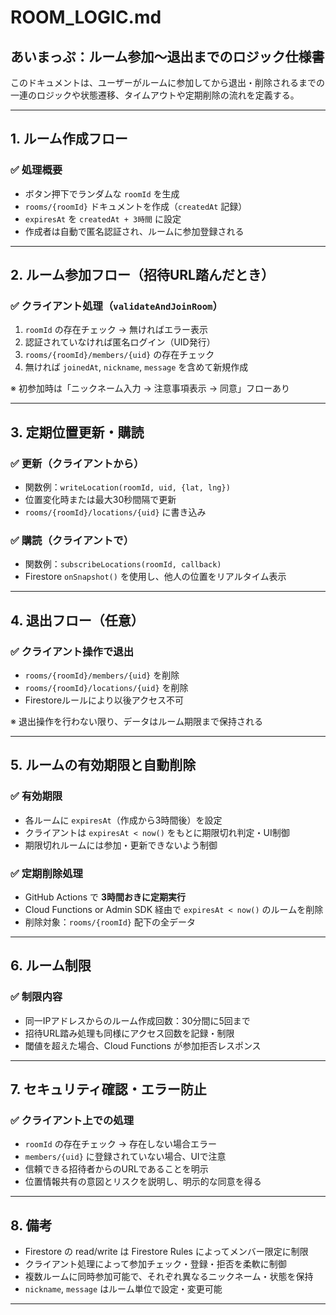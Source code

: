 # ROOM\_LOGIC.md

## あいまっぷ：ルーム参加〜退出までのロジック仕様書

このドキュメントは、ユーザーがルームに参加してから退出・削除されるまでの一連のロジックや状態遷移、タイムアウトや定期削除の流れを定義する。

---

## 1. ルーム作成フロー

### ✅ 処理概要

* ボタン押下でランダムな `roomId` を生成
* `rooms/{roomId}` ドキュメントを作成（`createdAt` 記録）
* `expiresAt` を `createdAt + 3時間` に設定
* 作成者は自動で匿名認証され、ルームに参加登録される

---

## 2. ルーム参加フロー（招待URL踏んだとき）

### ✅ クライアント処理（`validateAndJoinRoom`）

1. `roomId` の存在チェック → 無ければエラー表示
2. 認証されていなければ匿名ログイン（UID発行）
3. `rooms/{roomId}/members/{uid}` の存在チェック
4. 無ければ `joinedAt`, `nickname`, `message` を含めて新規作成

※ 初参加時は「ニックネーム入力 → 注意事項表示 → 同意」フローあり

---

## 3. 定期位置更新・購読

### ✅ 更新（クライアントから）

* 関数例：`writeLocation(roomId, uid, {lat, lng})`
* 位置変化時または最大30秒間隔で更新
* `rooms/{roomId}/locations/{uid}` に書き込み

### ✅ 購読（クライアントで）

* 関数例：`subscribeLocations(roomId, callback)`
* Firestore `onSnapshot()` を使用し、他人の位置をリアルタイム表示

---

## 4. 退出フロー（任意）

### ✅ クライアント操作で退出

* `rooms/{roomId}/members/{uid}` を削除
* `rooms/{roomId}/locations/{uid}` を削除
* Firestoreルールにより以後アクセス不可

※ 退出操作を行わない限り、データはルーム期限まで保持される

---

## 5. ルームの有効期限と自動削除

### ✅ 有効期限

* 各ルームに `expiresAt`（作成から3時間後）を設定
* クライアントは `expiresAt < now()` をもとに期限切れ判定・UI制御
* 期限切れルームには参加・更新できないよう制御

### ✅ 定期削除処理

* GitHub Actions で **3時間おきに定期実行**
* Cloud Functions or Admin SDK 経由で `expiresAt < now()` のルームを削除
* 削除対象：`rooms/{roomId}` 配下の全データ

---

## 6. ルーム制限

### ✅ 制限内容

* 同一IPアドレスからのルーム作成回数：30分間に5回まで
* 招待URL踏み処理も同様にアクセス回数を記録・制限
* 閾値を超えた場合、Cloud Functions が参加拒否レスポンス

---

## 7. セキュリティ確認・エラー防止

### ✅ クライアント上での処理

* `roomId` の存在チェック → 存在しない場合エラー
* `members/{uid}` に登録されていない場合、UIで注意
* 信頼できる招待者からのURLであることを明示
* 位置情報共有の意図とリスクを説明し、明示的な同意を得る

---

## 8. 備考

* Firestore の read/write は Firestore Rules によってメンバー限定に制限
* クライアント処理によって参加チェック・登録・拒否を柔軟に制御
* 複数ルームに同時参加可能で、それぞれ異なるニックネーム・状態を保持
* `nickname`, `message` はルーム単位で設定・変更可能

---

